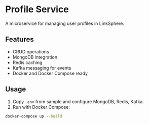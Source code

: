 # Profile Service

A microservice for managing user profiles in LinkSphere.

## Features
- CRUD operations
- MongoDB integration
- Redis caching
- Kafka messaging for events
- Docker and Docker Compose ready

## Usage
1. Copy `.env` from sample and configure MongoDB, Redis, Kafka.
2. Run with Docker Compose:
```bash
docker-compose up --build
```
